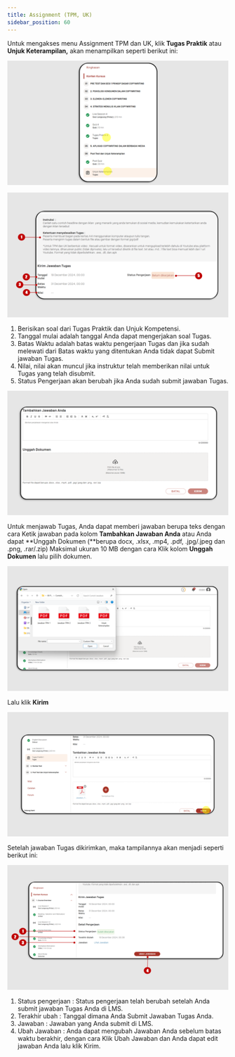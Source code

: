 ```yaml
---
title: Assignment (TPM, UK)
sidebar_position: 60
---
```

Untuk mengakses menu Assignment TPM dan UK, klik **Tugas Praktik** atau **Unjuk Keterampilan,** akan menampilkan seperti berikut ini:

![](/img/assignment-indo-1.png)

![](/img/assignment-indo-2.png)

1. Berisikan soal dari Tugas Praktik dan Unjuk Kompetensi.
2. Tanggal mulai adalah tanggal Anda dapat mengerjakan soal Tugas.
3. Batas Waktu adalah batas waktu pengerjaan Tugas dan jika sudah melewati dari Batas waktu yang ditentukan Anda tidak dapat Submit jawaban Tugas.
4. Nilai, nilai akan muncul jika instruktur telah memberikan nilai untuk Tugas yang telah disubmit.
5. Status Pengerjaan akan berubah jika Anda sudah submit jawaban Tugas.

![](/img/assignment-indo-3.png)

Untuk menjawab Tugas, Anda dapat memberi jawaban berupa teks dengan cara Ketik jawaban pada kolom **Tambahkan Jawaban Anda** atau Anda dapat **Unggah Dokumen (**berupa docx, .xlsx, .mp4, .pdf, .jpg/.jpeg dan .png, .rar/.zip) Maksimal ukuran 10 MB dengan cara Klik kolom **Unggah Dokumen** lalu pilih dokumen.

![](/img/assignment-indo-4.png)

Lalu klik **Kirim**

![](/img/assignment-indo-5.png)

Setelah jawaban Tugas dikirimkan, maka tampilannya akan menjadi seperti berikut ini:

![](/img/assignment-indo-6.png)

1. Status pengerjaan : Status pengerjaan telah berubah setelah Anda submit jawaban Tugas Anda di LMS.
2. Terakhir ubah : Tanggal dimana Anda Submit Jawaban Tugas Anda.
3. Jawaban : Jawaban yang Anda submit di LMS.
4. Ubah Jawaban : Anda dapat mengubah Jawaban Anda sebelum batas waktu berakhir, dengan cara Klik Ubah Jawaban dan Anda dapat edit jawaban Anda lalu klik Kirim.
